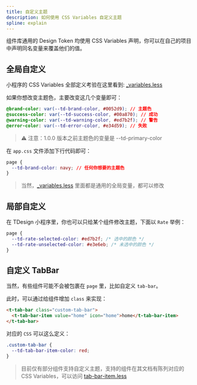 ```yaml
---
title: 自定义主题
description: 如何使用 CSS Variables 自定义主题
spline: explain
---
```


组件库通用的 Design Token 均使用 CSS Variables 声明，你可以在自己的项目中声明同名变量来覆盖他们的值。

## 全局自定义

小程序的 CSS Variables 全部定义考验在这里看到: [_variables.less](https://github.com/Tencent/tdesign-miniprogram/blob/develop/src/common/style/_variables.less)

如果你想改变主题色，主要改变这几个变量即可：

```css
@brand-color: var(--td-brand-color, #0052d9); // 主题色
@success-color: var(--td-success-color, #00a870); // 成功
@warning-color: var(--td-warning-color, #ed7b2f); // 警告
@error-color: var(--td-error-color, #e34d59); // 失败
```

> ⚠️ 注意：1.0.0 版本之前主题色的变量是 --td-primary-color

在 `app.css` 文件添加下行代码即可：

```css
page {
  --td-brand-color: navy; // 任何你想要的主题色
}
```

> 当然，[_variables.less](https://github.com/Tencent/tdesign-miniprogram/blob/develop/src/common/style/_variables.less) 里面都是通用的全局变量，都可以修改

## 局部自定义

在 TDesign 小程序里，你也可以只给某个组件修改主题，下面以 `Rate` 举例：

```css
page {
  --td-rate-selected-color: #ed7b2f; /* 选中的颜色 */
  --td-rate-unselected-color: #e3e6eb; /* 未选中的颜色 */
}
```

## 自定义 TabBar

当然，有些组件可能不会被包裹在 `page` 里，比如自定义 `tab-bar`。

此时，可以通过给组件增加 `class` 来实现：

```html
<t-tab-bar class="custom-tab-bar">
  <t-tab-bar-item value="home" icon="home">home</t-tab-bar-item>
</t-tab-bar>
```

对应的 `CSS` 可以这么定义：

```css
.custom-tab-bar {
  --td-tab-bar-item-color: red;
}
```

> 目前仅有部分组件支持自定义主题，支持的组件在其文档有陈列对应的 CSS Variables，可以访问 [tab-bar-item.less](https://github.com/Tencent/tdesign-miniprogram/blob/develop/src/tab-bar-item/tab-bar-item.less)